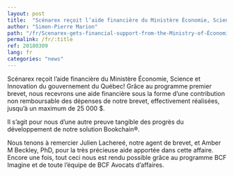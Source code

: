 ```yaml
---
layout: post
title:  "Scénarex reçoit l’aide financière du Ministère Économie, Science et Innovation du Québec"
author: "Simon-Pierre Marion"
path: "/fr/Scenarex-gets-financial-support-from-the-Ministry-of-Économie-Science-et-Innovation"
permalink: /fr/:title
ref: 20180309
lang: fr
categories: "news"
---
```

Scénarex reçoit l’aide financière du Ministère Économie, Science et Innovation du gouvernement du Québec!
Grâce au programme premier brevet, nous recevrons une aide financière sous la forme d’une contribution non remboursable des dépenses de notre brevet, effectivement réalisées, jusqu’à un maximum de 25 000 $.

Il s’agit pour nous d’une autre preuve tangible des progrès du développement de notre solution Bookchain®️.

Nous tenons à remercier Julien Lachereé, notre agent de brevet, et Amber M Beckley, PhD, pour la très précieuse aide apportée dans cette affaire. Encore une fois, tout ceci nous est rendu possible grâce au programme BCF Imagine et de toute l’équipe de BCF Avocats d’affaires.
